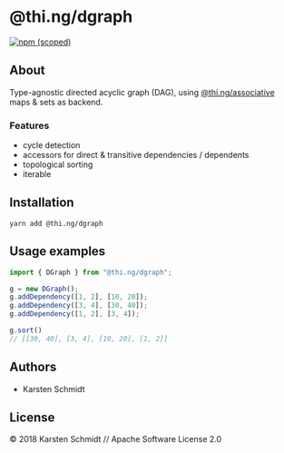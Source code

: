 # @thi.ng/dgraph

[![npm (scoped)](https://img.shields.io/npm/v/@thi.ng/dgraph.svg)](https://www.npmjs.com/package/@thi.ng/dgraph)

## About

Type-agnostic directed acyclic graph (DAG), using
[@thi.ng/associative](https://github.com/thi-ng/umbrella/tree/master/packages/associative)
maps & sets as backend.

### Features

- cycle detection
- accessors for direct & transitive dependencies / dependents
- topological sorting
- iterable

## Installation

```
yarn add @thi.ng/dgraph
```

## Usage examples

```typescript
import { DGraph } from "@thi.ng/dgraph";

g = new DGraph();
g.addDependency([1, 2], [10, 20]);
g.addDependency([3, 4], [30, 40]);
g.addDependency([1, 2], [3, 4]);

g.sort()
// [[30, 40], [3, 4], [10, 20], [1, 2]]
```

## Authors

- Karsten Schmidt

## License

&copy; 2018 Karsten Schmidt // Apache Software License 2.0
